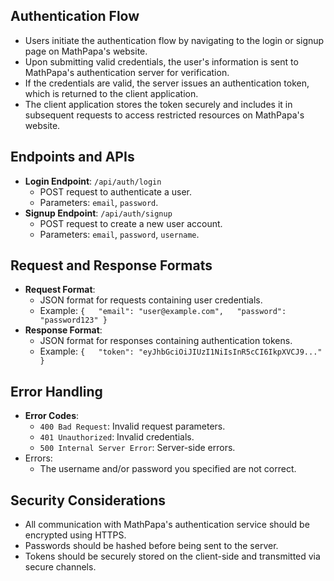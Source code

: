 
## Authentication Flow

- Users initiate the authentication flow by navigating to the login or signup page on MathPapa's website.
- Upon submitting valid credentials, the user's information is sent to MathPapa's authentication server for verification.
- If the credentials are valid, the server issues an authentication token, which is returned to the client application.
- The client application stores the token securely and includes it in subsequent requests to access restricted resources on MathPapa's website.

##  Endpoints and APIs

- **Login Endpoint**: `/api/auth/login`
    - POST request to authenticate a user.
    - Parameters: `email`, `password`.
- **Signup Endpoint**: `/api/auth/signup`
    - POST request to create a new user account.
    - Parameters: `email`, `password`, `username`.

##  Request and Response Formats

- **Request Format**:
    - JSON format for requests containing user credentials.
    - Example:
        `{   "email": "user@example.com",   "password": "password123" }`
- **Response Format**:
    - JSON format for responses containing authentication tokens.
    - Example:
        `{   "token": "eyJhbGciOiJIUzI1NiIsInR5cCI6IkpXVCJ9..." }`

##  Error Handling

- **Error Codes**:
    - `400 Bad Request`: Invalid request parameters.
    - `401 Unauthorized`: Invalid credentials.
    - `500 Internal Server Error`: Server-side errors.
- Errors:
	- The username and/or password you specified are not correct.
## Security Considerations

- All communication with MathPapa's authentication service should be encrypted using HTTPS.
- Passwords should be hashed before being sent to the server.
- Tokens should be securely stored on the client-side and transmitted via secure channels.
